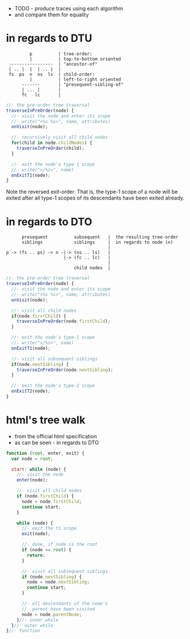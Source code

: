
- TODO - produce traces using each algorithm
- and compare them for equality

<!-- ======================================================================= -->
# in regards to DTU

```
         p          | tree-order:
         |          | top-to-bottom oriented
 -----------------  | "ancestor-of"
 | .. |  |  | .. |  |
 fs  ps  n  ns  ls  | child-order:
         |          | left-to-right oriented
      -------       | "presequent-sibling-of"
      | ... |       |
      fc   lc       |
```

```js
//- the pre-order tree traversal
traverseInPreOrder(node) {
  //- visit the node and enter its scope
  //- write("<%s %s>", name, attributes)
  onVisit(node);

  //- recursively visit all child nodes
  for(child in node.childNodes) {
    traverseInPreOrder(child);
  }

  //- exit the node's type-1 scope
  //- write("</%s>", name)
  onExitT1(node);
}
```

Note the reversed exit-order. That is, the type-1 scope of a node will be
exited after all type-1 scopes of its descendants have been exited already.

<!-- ======================================================================= -->
# in regards to DTO

```
      presequent          subsequent   |  the resulting tree-order
      siblings            siblings     |  in regards to node (n)
                                       |
p -> (fs .. ps) -> n -|-> (ns .. ls)   |
                      |-> (fc .. lc)   |
                                       |
                          child nodes  |
```

```js
//- the pre-order tree traversal
traverseInPreOrder(node) {
  //- visit the node and enter its scope
  //- write("<%s %s>", name, attributes)
  onVisit(node);

  //- visit all child nodes
  if(node.firstChild) {
    traverseInPreOrder(node.firstChild);
  }

  //- exit the node's type-1 scope
  //- write("</%s>", name)
  onExitT1(node);

  //- visit all subsequent siblings
  if(node.nextSibling) {
    traverseInPreOrder(node.nextSibling);
  }

  //- exit the node's type-2 scope
  onExitT2(node);
}
```

<!-- ======================================================================= -->
# html's tree walk

- from the official html specification
- as can be seen - in regards to DTO

```js
function (root, enter, exit) {
  var node = root;

  start: while (node) {
    //- visit the node
    enter(node);

    //- visit all child nodes
    if (node.firstChild) {
      node = node.firstChild;
      continue start;
    }

    while (node) {
      //- exit the t1 scope
      exit(node);

      //- done, if node is the root
      if (node == root) {
        return;
      }

      //- visit all subsequent siblings
      if (node.nextSibling) {
        node = node.nextSibling;
        continue start;
      }

      //- all descendants of the node's
      //  parent have been visited
      node = node.parentNode;
    }//- inner while
  }//- outer while
}//- function
```

